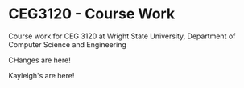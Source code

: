 # CEG3120 - Course Work

Course work for CEG 3120 at Wright State University, Department of Computer Science and Engineering

CHanges are here!

Kayleigh's are here!